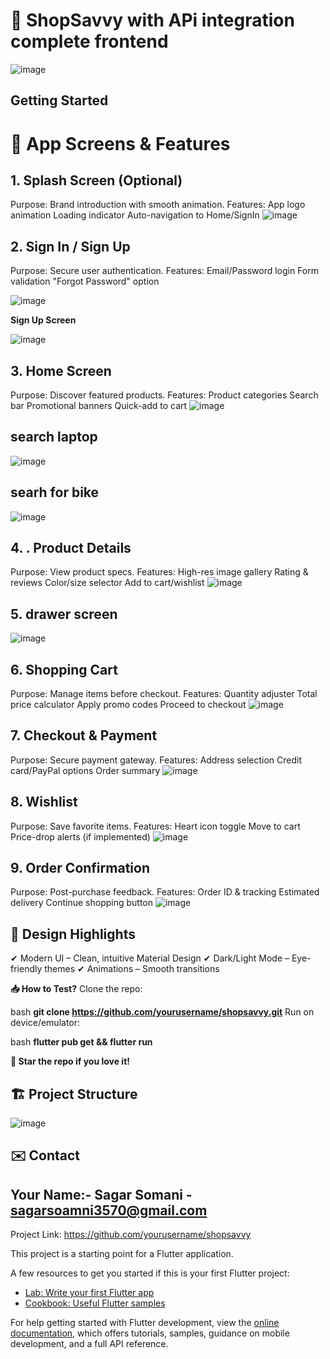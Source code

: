 # 🚀 ShopSavvy with APi integration complete frontend 

![image](https://github.com/user-attachments/assets/40a3ef13-5d55-4d96-a702-9c7442d9de56)

## Getting Started
# 📱 App Screens & Features
## 1. Splash Screen (Optional)
Purpose: Brand introduction with smooth animation.
Features:
App logo animation
Loading indicator
Auto-navigation to Home/SignIn
![image](https://github.com/user-attachments/assets/d8b963d1-6201-4919-90fa-626a2c5958a7)

## 2. Sign In / Sign Up
Purpose: Secure user authentication.
Features:
Email/Password login
Form validation
"Forgot Password" option
                                                                          	
![image](https://github.com/user-attachments/assets/b3f936a5-bffb-4f10-ae1d-5ecba5974153)    

 **Sign Up Screen**
 
 ![image](https://github.com/user-attachments/assets/73c8749e-4ee9-4615-b296-7c294e21f7b5)

## 3. Home Screen
Purpose: Discover featured products.
Features:
Product categories
Search bar
Promotional banners
Quick-add to cart
![image](https://github.com/user-attachments/assets/88e16d4c-e8d1-425a-9198-04faa3a1d03c)
## search laptop
![image](https://github.com/user-attachments/assets/9c293158-9f12-4783-a9fe-01ce9920e903)
## searh for bike
![image](https://github.com/user-attachments/assets/5b47ffb2-ec3e-4988-a51d-35f6673d5a14)

## 4. . Product Details
Purpose: View product specs.
Features:
High-res image gallery
Rating & reviews
Color/size selector
Add to cart/wishlist
![image](https://github.com/user-attachments/assets/e6d85986-c16d-4a5a-acab-5bcb935a8e69)

## 5. drawer screen 

![image](https://github.com/user-attachments/assets/43e92150-3621-4497-860c-66166d202b65)

## 6. Shopping Cart
Purpose: Manage items before checkout.
Features:
 Quantity adjuster
 Total price calculator
 Apply promo codes
 Proceed to checkout
 ![image](https://github.com/user-attachments/assets/4b9a09f5-9112-4f90-8547-1618113c2026)

 ## 7. Checkout & Payment
Purpose: Secure payment gateway.
Features:
Address selection
Credit card/PayPal options
Order summary
 ![image](https://github.com/user-attachments/assets/80713aed-9318-489d-90eb-7da6029ff2a5)


 ## 8. Wishlist
Purpose: Save favorite items.
Features:
Heart icon toggle
Move to cart
Price-drop alerts (if implemented)
![image](https://github.com/user-attachments/assets/be325606-678a-42ff-9f68-20c6b951409e)

## 9. Order Confirmation
Purpose: Post-purchase feedback.
Features:
Order ID & tracking
Estimated delivery
Continue shopping button
![image](https://github.com/user-attachments/assets/1f67962b-b776-4235-b8fd-c11f9d920a3b)

## 🎨 Design Highlights
✔ Modern UI – Clean, intuitive Material Design
✔ Dark/Light Mode – Eye-friendly themes
✔ Animations – Smooth transitions


**📥 How to Test?**
Clone the repo:

bash
**git clone https://github.com/yourusername/shopsavvy.git**
Run on device/emulator:

bash
**flutter pub get && flutter run**

 
**🌟 Star the repo if you love it!**

## 🏗️ Project Structure
![image](https://github.com/user-attachments/assets/68bbfd8b-e09f-4198-a775-53eeceb5de41)

## ✉️ Contact
## Your Name:- Sagar Somani - sagarsoamni3570@gmail.com

Project Link: https://github.com/yourusername/shopsavvy

This project is a starting point for a Flutter application.

A few resources to get you started if this is your first Flutter project:

- [Lab: Write your first Flutter app](https://docs.flutter.dev/get-started/codelab)
- [Cookbook: Useful Flutter samples](https://docs.flutter.dev/cookbook)

For help getting started with Flutter development, view the
[online documentation](https://docs.flutter.dev/), which offers tutorials,
samples, guidance on mobile development, and a full API reference.
